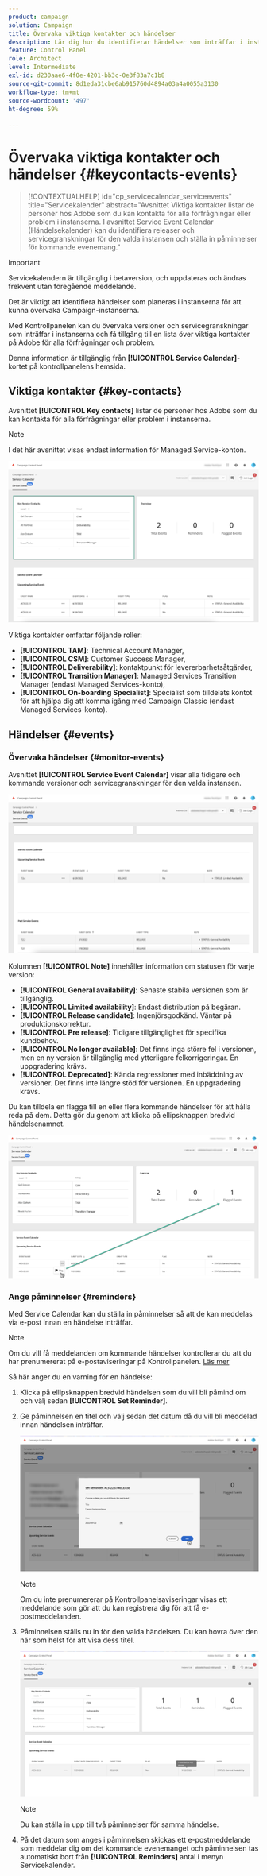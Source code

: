 ```yaml
---
product: campaign
solution: Campaign
title: Övervaka viktiga kontakter och händelser
description: Lär dig hur du identifierar händelser som inträffar i instanserna och viktiga kontakter på Adobe.
feature: Control Panel
role: Architect
level: Intermediate
exl-id: d230aae6-4f0e-4201-bb3c-0e3f83a7c1b8
source-git-commit: 8d1eda31cbe6ab915760d4894a03a4a0055a3130
workflow-type: tm+mt
source-wordcount: '497'
ht-degree: 59%

---
```


# Övervaka viktiga kontakter och händelser {#keycontacts-events}

>[!CONTEXTUALHELP]
>id="cp_servicecalendar_serviceevents"
>title="Servicekalender"
>abstract="Avsnittet Viktiga kontakter listar de personer hos Adobe som du kan kontakta för alla förfrågningar eller problem i instanserna. I avsnittet Service Event Calendar (Händelsekalender) kan du identifiera releaser och servicegranskningar för den valda instansen och ställa in påminnelser för kommande evenemang."

>[!IMPORTANT]
>
>Servicekalendern är tillgänglig i betaversion, och uppdateras och ändras frekvent utan föregående meddelande.

Det är viktigt att identifiera händelser som planeras i instanserna för att kunna övervaka Campaign-instanserna.

Med Kontrollpanelen kan du övervaka versioner och servicegranskningar som inträffar i instanserna och få tillgång till en lista över viktiga kontakter på Adobe för alla förfrågningar och problem.

Denna information är tillgänglig från **[!UICONTROL Service Calendar]**-kortet på kontrollpanelens hemsida.

## Viktiga kontakter {#key-contacts}

Avsnittet **[!UICONTROL Key contacts]** listar de personer hos Adobe som du kan kontakta för alla förfrågningar eller problem i instanserna.

>[!NOTE]
>
>I det här avsnittet visas endast information för Managed Service-konton.

![](assets/service-events-contacts.png)

Viktiga kontakter omfattar följande roller:

* **[!UICONTROL TAM]**: Technical Account Manager,
* **[!UICONTROL CSM]**: Customer Success Manager,
* **[!UICONTROL Deliverability]**: kontaktpunkt för levererbarhetsåtgärder,
* **[!UICONTROL Transition Manager]**: Managed Services Transition Manager (endast Managed Services-konto),
* **[!UICONTROL On-boarding Specialist]**: Specialist som tilldelats kontot för att hjälpa dig att komma igång med Campaign Classic (endast Managed Services-konto).

## Händelser {#events}

### Övervaka händelser {#monitor-events}

Avsnittet **[!UICONTROL Service Event Calendar]** visar alla tidigare och kommande versioner och servicegranskningar för den valda instansen.

![](assets/service-events-calendar.png)

Kolumnen **[!UICONTROL Note]** innehåller information om statusen för varje version:

* **[!UICONTROL General availability]**: Senaste stabila versionen som är tillgänglig.
* **[!UICONTROL Limited availability]**: Endast distribution på begäran.
* **[!UICONTROL Release candidate]**: Ingenjörsgodkänd. Väntar på produktionskorrektur.
* **[!UICONTROL Pre release]**: Tidigare tillgänglighet för specifika kundbehov.
* **[!UICONTROL No longer available]**: Det finns inga större fel i versionen, men en ny version är tillgänglig med ytterligare felkorrigeringar. En uppgradering krävs.
* **[!UICONTROL Deprecated]**: Kända regressioner med inbäddning av versioner.
Det finns inte längre stöd för versionen. En uppgradering krävs.

Du kan tilldela en flagga till en eller flera kommande händelser för att hålla reda på dem. Detta gör du genom att klicka på ellipsknappen bredvid händelsenamnet.

![](assets/service-events-flag.png)

### Ange påminnelser {#reminders}

Med Service Calendar kan du ställa in påminnelser så att de kan meddelas via e-post innan en händelse inträffar.

>[!NOTE]
>
>Om du vill få meddelanden om kommande händelser kontrollerar du att du har prenumererat på e-postaviseringar på Kontrollpanelen. [Läs mer](../performance-monitoring/using/email-alerting.md)

Så här anger du en varning för en händelse:

1. Klicka på ellipsknappen bredvid händelsen som du vill bli påmind om och välj sedan **[!UICONTROL Set Reminder]**.

1. Ge påminnelsen en titel och välj sedan det datum då du vill bli meddelad innan händelsen inträffar.

   ![](assets/service-events-set-reminder.png)

   >[!NOTE]
   >
   >Om du inte prenumererar på Kontrollpanelsaviseringar visas ett meddelande som gör att du kan registrera dig för att få e-postmeddelanden.

1. Påminnelsen ställs nu in för den valda händelsen. Du kan hovra över den när som helst för att visa dess titel.

   ![](assets/service-events-reminder.png)

   >[!NOTE]
   >
   >Du kan ställa in upp till två påminnelser för samma händelse.

1. På det datum som anges i påminnelsen skickas ett e-postmeddelande som meddelar dig om det kommande evenemanget och påminnelsen tas automatiskt bort från **[!UICONTROL Reminders]** antal i menyn Servicekalender.
